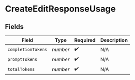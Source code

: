 # CreateEditResponseUsage


## Fields

| Field              | Type               | Required           | Description        |
| ------------------ | ------------------ | ------------------ | ------------------ |
| `completionTokens` | *number*           | :heavy_check_mark: | N/A                |
| `promptTokens`     | *number*           | :heavy_check_mark: | N/A                |
| `totalTokens`      | *number*           | :heavy_check_mark: | N/A                |